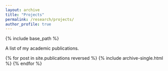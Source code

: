 ```yaml
---
layout: archive
title: "Projects"
permalink: /research/projects/
author_profile: true
---
```


{% include base_path %}

A list of my academic publications.

{% for post in site.publications reversed %}
  {% include archive-single.html %}
{% endfor %}
